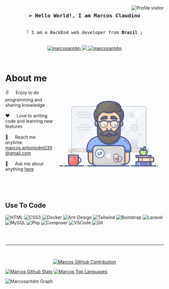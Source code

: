 <a href="https://komarev.com/ghpvc/?username=marcosantdm">
  <img align="right" src="https://komarev.com/ghpvc/?username=marcosantdm&label=Visitors&color=0e75b6&style=flat" alt="Profile visitor" />
</a>

<!-- Intro  -->
<h3 align="center">
        <samp>&gt; Hello World!, I am
                <b>Marcos Claudino</b>
        </samp>
</h3>


<p align="center"> 
  <samp>
    <br>
    「 I am a BackEnd web developer from <b>Brazil</b> 」
    <br>
    <br>
  </samp>
</p>

<p align="center">
 <!-- <a href="#" target="blank">
  <img src="https://img.shields.io/badge/Website-DC143C?style=for-the-badge&logo=medium&logoColor=white" alt="marcosantdm" />
 </a> -->
 <a href="https://www.linkedin.com/in/marcosantdm/" target="_blank">
  <img src="https://img.shields.io/badge/LinkedIn-0077B5?style=for-the-badge&logo=linkedin&logoColor=white" alt="marcosantdm"/>
 </a>
 <a href="https://twitter.com/JannaPopJampa" target="_blank">
  <img src="https://img.shields.io/badge/Twitter-1DA1F2?style=for-the-badge&logo=twitter&logoColor=white" />
 </a>
 <a href="https://www.instagram.com/marcos_antoniodm/" target="_blank">
  <img src="https://img.shields.io/badge/Instagram-fe4164?style=for-the-badge&logo=instagram&logoColor=white" alt="marcosantdm" />
 </a> 
</p>
<br />

<!-- About Section -->
 # About me
 
<p>
 <img align="right" width="350" src="/assets/programmer.gif" alt="Coding gif" />
  
 ✌️ &emsp; Enjoy to do programming and sharing knowledge <br/><br/>
 ❤️ &emsp; Love to writing code and learning new features<br/><br/>
 📧 &emsp; Reach me anytime: marcos.antoniodm039@gmail.com<br/><br/>
 💬 &emsp; Ask me about anything [here](https://github.com/marcosantdm/marcosantdm/issues)

</p>

<br/>
<br/>
<br/>

## Use To Code

![HTML](https://img.shields.io/badge/HTML5-E34F26?style=for-the-badge&logo=html5&logoColor=white)
![CSS3](https://img.shields.io/badge/CSS3-1572B6?style=for-the-badge&logo=css3&logoColor=white)
![Docker](https://img.shields.io/badge/Docker-1572B6?style=for-the-badge&logo=docker&logoColor=white)
![Ant-Design](https://img.shields.io/badge/AntDesign-0170FE?style=for-the-badge&logo=antdesign&logoColor=white)
![Tailwind](https://img.shields.io/badge/Tailwind_CSS-092749?style=for-the-badge&logo=tailwindcss&logoColor=06B6D4&labelColor=000000)
![Bootstrap](https://img.shields.io/badge/Bootstrap-563D7C?style=for-the-badge&logo=bootstrap&logoColor=white)
![Laravel](https://img.shields.io/badge/Laravel-FF4154?style=for-the-badge&logo=laravel&logoColor=white)
![MySQL](https://img.shields.io/badge/MySQL-1572B6?style=for-the-badge&logo=mysql&logoColor=white)
![Php](https://img.shields.io/badge/Php-2E7EEA?style=for-the-badge&logo=php&logoColor=white)
![Composer](https://img.shields.io/badge/Composer-000000?style=for-the-badge&logo=composer&logoColor=white)
![VSCode](https://img.shields.io/badge/Visual_Studio-0078d7?style=for-the-badge&logo=visual%20studio&logoColor=white)
![Git](https://img.shields.io/badge/Git-F05032?style=for-the-badge&logo=git&logoColor=white)

<br/>

<!-- ## Top Repositories - -->
<!-- 
<p align="left">
  <a href="https://github.com/marcosantdm?tab=repositories" target="_blank"><img alt="All Repositories" title="All Repositories" src="https://img.shields.io/badge/-All%20Repos-2962FF?style=for-the-badge&logo=koding&logoColor=white"/></a>
</p> -->

<br/>
<hr/>
<br/>

<p align="center">
  <a href="https://github.com/marcosantdm">
    <img src="http://github-profile-summary-cards.vercel.app/api/cards/profile-details?username=marcosantdm&theme=ocean_dark" alt="Marcos GitHub Contribution"/>
  </a>
</p>
    <a href="https://github.com/marcosantdm"><img alt="Marcos Github Stats" src="https://denvercoder1-github-readme-stats.vercel.app/api?username=marcosantdm&show_icons=true&count_private=true&theme=ocean_dark&border_color=7F3FBF&bg_color=0D1117&title_color=F85D7F&icon_color=F8D866" height="192px" width="49.5%"/></a>
<a>
  <a href="https://github.com/marcosantdm"><img alt="Marcos Top Languages" src="https://github-readme-stats.vercel.app/api/top-langs/?username=marcosantdm&layout=compact&theme=ocean_dark" height="192px" width="49.5%"/></a>
  <br/>
</a>


![Marcosantdm Graph](https://github-readme-activity-graph.vercel.app/graph?username=marcosantdm&custom_title=marcosantdm%20GitHub%20Activity%20Graph&bg_color=0D1117&color=7F3FBF&line=7F3FBF&point=7F3FBF&area_color=FFFFFF&title_color=FFFFFF&area=true)